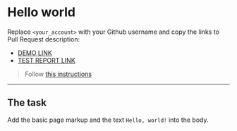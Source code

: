 # Hello world
Replace `<your_account>` with your Github username and copy the links to Pull Request description:
- [DEMO LINK](https://%3Cyour_account%3E.github.io/layout_hello-world/)
- [TEST REPORT LINK](https://%3Cyour_account%3E.github.io/layout_hello-world/report/html_report/)

> Follow [this instructions](https://mate-academy.github.io/layout_task-guideline/#how-to-solve-the-layout-tasks-on-github)
___

## The task
Add the basic page markup and the text `Hello, world!` into the body.
